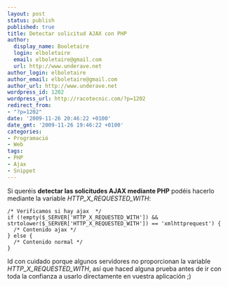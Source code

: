 ```yaml
---
layout: post
status: publish
published: true
title: Detectar solicitud AJAX con PHP
author:
  display_name: Booletaire
  login: elboletaire
  email: elboletaire@gmail.com
  url: http://www.underave.net
author_login: elboletaire
author_email: elboletaire@gmail.com
author_url: http://www.underave.net
wordpress_id: 1202
wordpress_url: http://racotecnic.com/?p=1202
redirect_from:
- "?p=1202"
date: '2009-11-26 20:46:22 +0100'
date_gmt: '2009-11-26 19:46:22 +0100'
categories:
- Programació
- Web
tags:
- PHP
- Ajax
- Snippet
---
```


Si queréis **detectar las solicitudes AJAX mediante PHP** podéis hacerlo mediante la variable <em>HTTP_X_REQUESTED_WITH</em>:

~~~php?start_inline=1
/* Verificamos si hay ajax  */
if (!empty($_SERVER['HTTP_X_REQUESTED_WITH']) && strtolower($_SERVER['HTTP_X_REQUESTED_WITH']) == 'xmlhttprequest') {
  /* Contenido ajax */
} else {
  /* Contenido normal */
}
~~~

Id con cuidado porque algunos servidores no proporcionan la variable <em>HTTP_X_REQUESTED_WITH</em>, así que haced alguna prueba antes de ir con toda la confianza a usarlo directamente en vuestra aplicación ;)
